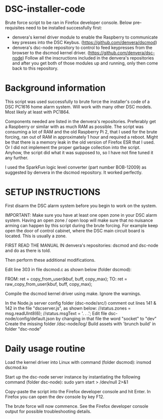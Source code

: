 # DSC-installer-code

Brute force script to be ran in Firefox developer console. Below pre-requisites need to be installed successfully first:
* denvera's kernel driver module to enable the Raspberry to communicate key presses into the DSC Keybus. (https://github.com/denvera/dscmod)
* denvera's dsc-node repository to control to feed keypresses from the browser to the dscmod kernel driver. (https://github.com/denvera/dsc-node)
Follow all the inscructions included in the denvera's repositories and after you get both of those modules up and running, only then come back to this repository.

# Background information

This script was used successfully to brute force the installer's code of a DSC PC1616 home alarm system. Will work with many other DSC models. Most likely at least with PC1864.

Components needed are listed in the denvera's repositories.
Preferably get a Raspberry or similar with as much RAM as possible. The script was consuming a lot of RAM and the old Raspberry Pi 2, that I used for the brute forcing, ran out of RAM in approximately 1 hour and required a reboot. Might be that there is a memory leak in the old version of Firefox ESR that I used. Or I did not implement the proper garbage collection into the script.
Anyhow, the script did what it was supposed to, so I have not fine tuned it any further.

I used the SparkFun logic level converter (part number BOB-12009) as suggested by denvera in the dscmod repository. It worked perfectly.

# SETUP INSTRUCTIONS

First disarm the DSC alarm system before you begin to work on the system.

IMPORTANT:
Make sure you have at least one open zone in your DSC alarm system.
Having an open zone / open loop will make sure that no nuisance arming can happen by this script during the brute forcing.
For example keep open the door of control cabinet, where the DSC main circuit board is located. This is usually a zone.

FIRST READ THE MANUAL IN denvera's repositories: dscmod and dsc-node and do as there is told.

Then perform these additional modifications.

Edit line 303 in file dscmod.c as shown below (folder dscmod):

FROM:
ret = copy_from_user(kbuf, buff, copy_max);
TO:
ret = raw_copy_from_user(kbuf, buff, copy_max);

Compile the dscmod kernel driver using make. Ignore the warnings.

In the Node.js server config folder (dsc-node/src/)
comment out lines 141 & 142 in the file "dscserver.js", as shown below:
					//status.zones = msg.readUInt8(6);
					//status.msgText = '. . .';
Edit file dsc-node/config/default.json by changing in that file the word "socket" to "dev"
Create the missing folder /dsc-node/log/
Build assets with 'brunch build' in folder "dsc-node"

# Daily usage routine

Load the kernel driver into Linux with command (folder dscmod):
insmod dscmod.ko

Start up the dsc-node server instance by instantiating the following command (folder dsc-node):
sudo yarn start > /dev/null 2>&1

Copy-paste the script into the Firefox developer console and hit Enter. In Firefox you can open the dev console by key F12.

The brute force will now commence. See the Firefox developer console output for possible troubleshooting details.

